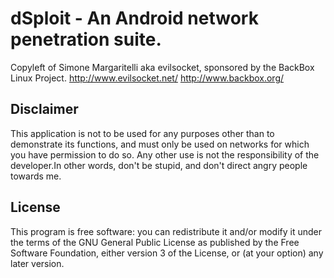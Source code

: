 dSploit - An Android network penetration suite.
==============================

Copyleft of Simone Margaritelli aka evilsocket, sponsored by the BackBox Linux Project.
<http://www.evilsocket.net/>
<http://www.backbox.org/>

Disclaimer
-------------

This application is not to be used for any purposes other than to demonstrate its functions, and must only be used on networks for which you have permission to do so. Any other use is not the responsibility of the developer.In other words, don't be stupid, and don't direct angry people towards me.

License
-------------

This program is free software: you can redistribute it and/or modify it under the terms of the GNU General Public License as published by the Free Software Foundation, either version 3 of the License, or (at your option) any later version.

